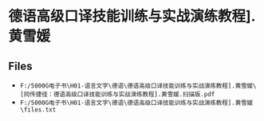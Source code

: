 # 德语高级口译技能训练与实战演练教程].黄雪媛

## Files

- `F:/5000G电子书\H01-语言文字\德语\德语高级口译技能训练与实战演练教程].黄雪媛\[同传捷径：德语高级口译技能训练与实战演练教程].黄雪媛.扫描版.pdf`
- `F:/5000G电子书\H01-语言文字\德语\德语高级口译技能训练与实战演练教程].黄雪媛\files.txt`
